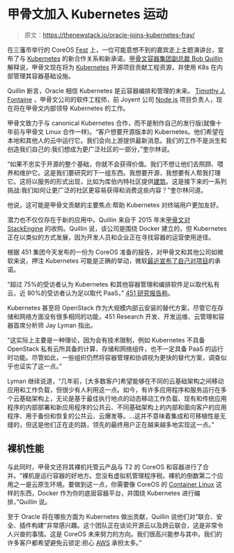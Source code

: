 # 甲骨文加入 Kubernetes 运动

> 原文：<https://thenewstack.io/oracle-joins-kubernetes-fray/>

在三藩市举行的 CoreOS [Fest](https://coreos.com/fest/) 上，一位可能意想不到的嘉宾走上主题演讲台，宣布了与 [Kubernetes](https://kubernetes.io/) 的新合作关系和新承诺。[甲骨文](https://www.linkedin.com/in/bob-quillin-46802511/)[容器集团副总裁 Bob Quillin](http://www.oracle.com) 解释说，甲骨文现在将为 [Kubernetes](/category/kubernetes/) 开源项目贡献工程资源，并使用 K8s 在内部管理其容器基础设施。

Quillin 断言，Oracle 相信 Kubernetes 是云容器编排和管理的未来。 [Timothy J. Fontaine](https://www.linkedin.com/in/timothyjfontaine/) ，甲骨文公司的软件工程师，前 Joyent 公司 [Node.js](https://nodejs.org/en/) 项目负责人，现在将在甲骨文内部领导 Kubernetes 的工作。

甲骨文致力于与 canonical Kubernetes 合作，而不是制作自己的发行版(就像十年前与甲骨文 Linux 合作一样)。“客户想要开源版本的 Kubernetes。他们希望在本地和其他人的云中运行它。我们会向上游提供最新消息。我们的工作不是派生和创造我们自己的:我们想成为更广泛社区的一部分，”奎尔林说。

“如果不忠实于开源的整个基础，你就不会获得价值。我们不想让他们去照顾、喂养和维护它。这是我们要研究的下一组东西。我想要开源，我想要有人帮我打理它。这将以服务的形式出现，比如为库伯内特社区提供[建筑](https://coreos.com/tectonic/)。这是接下来的一系列挑战:我们如何让更广泛的社区更容易获得和消费这些内容？”奎尔林问道。

他说，这可能是甲骨文贡献的主要焦点:帮助 Kubernetes 对终端用户更加友好。

潜力也不仅仅存在于新的应用中。Quillin 来自于 2015 年末[甲骨文对 StackEngine](https://thenewstack.io/oracle-settles-docker-ecosystem-stackengine-purchase/) 的收购。Quillin 说，该公司是围绕 Docker 建立的，但 Kubernetes 正在以类似的方式发展，因为开发人员和企业正在寻找容器的运营使用途径。

根据 451 集团今天发布的一份为 CoreOS 准备的报告，对甲骨文和其他公司如微软来说，押注 Kubernetes 可能是正确的举动，微软[最近宣布了自己对项目](https://thenewstack.io/draft-gives-developers-uplift-containerizing-apps-kubernetes/)的承诺。

“超过 75%的受访者认为 Kubernetes 和其他容器管理和编排软件足以取代私有云，近 80%的受访者认为足以取代 PaaS，” [451 研究报告称](https://thenewstack.io/parity-check-bright-grey-container-prediction/)。

Kubernetes 甚至将 OpenStack 作为大规模内部云安装的替代方案，尽管它在存储和网络方面没有很多相同的功能，451 Research 开发、开发运维、云管理和容器首席分析师 Jay Lyman 指出。

“这实际上主要是一种理论，因为会有技术限制，例如 Kubernetes 不具备 OpenStack 私有云所具备的计算、存储和网络组件，也不一定具备 PaaS 的运行时功能。尽管如此，一些组织仍然将容器管理和协调视为更快的替代方案，调查似乎也证实了这一点。”

Lyman 继续说道，“几年前，[大多数客户]希望能够在不同的云基础架构之间移动应用和工作负载，但很少有人利用这一点。如今，有许多应用程序和服务运行在多个云基础架构上，无论是基于最佳执行地点的动态移动工作负载、现有和传统应用程序的内部部署和新应用程序的公共云、不同基础架构上的内部和面向客户的应用程序、用于备份和恢复的公共云、云爆发等。…这并不意味着集成和可移植性是无缝的，但这是他们正在走的路，领先的最终用户正在越来越多地实现这一点。”

## 裸机性能

与此同时，甲骨文还将其裸机托管云产品与 T2 的 CoreOS 和容器进行了合并。“裸机是运行容器的好地方。您没有虚拟机管理程序税。裸机的倒数第二个应用之一是云原生环境。要做到这一点，你需要像 CoreOS 的 [Container Linux](https://coreos.com/os/docs/latest) 这样的东西，Docker 作为你的底层容器平台，并围绕 Kubernetes 进行编排，”Quillin 说。

至于 Oracle 将在哪些方面为 Kubernetes 做出贡献，Quillin 说他们对“联合、安全、插件构建”非常感兴趣。这个团队正在谈论开源云以及跨云联合，这是非常令人兴奋的事情。这是 CoreOS 未来努力的方向。我们很高兴能参与其中。我们的许多客户都希望避免云锁定:担心 [AWS](https://aws.amazon.com/) 承担太多。”

<svg xmlns:xlink="http://www.w3.org/1999/xlink" viewBox="0 0 68 31" version="1.1"><title>Group</title> <desc>Created with Sketch.</desc></svg>